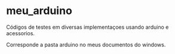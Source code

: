 # meu_arduino

Códigos de testes em diversas implementaçoes usando arduino e acessorios.

Corresponde a pasta arduino no meus documentos do windows.
